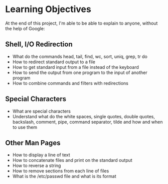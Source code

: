 # Learning Objectives

At the end of this project, I'm able to be able to explain to anyone, without the help of Google:

## Shell, I/O Redirection

* What do the commands head, tail, find, wc, sort, uniq, grep, tr do
* How to redirect standard output to a file
* How to get standard input from a file instead of the keyboard
* How to send the output from one program to the input of another program
* How to combine commands and filters with redirections

## Special Characters

* What are special characters
* Understand what do the white spaces, single quotes, double quotes, backslash, comment, pipe, command separator, tilde and how and when to use them

## Other Man Pages

* How to display a line of text
* How to concatenate files and print on the standard output
* How to reverse a string
* How to remove sections from each line of files
* What is the /etc/passwd file and what is its format
